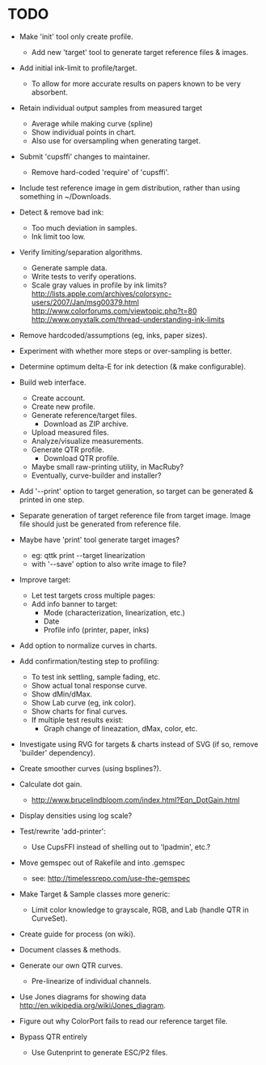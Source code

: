 # TODO

- Make 'init' tool only create profile.
  - Add new 'target' tool to generate target reference files & images.

- Add initial ink-limit to profile/target.
  - To allow for more accurate results on papers known to be very absorbent.
  
- Retain individual output samples from measured target
  - Average while making curve (spline)
  - Show individual points in chart.
  - Also use for oversampling when generating target.
  
- Submit 'cupsffi' changes to maintainer.
  - Remove hard-coded 'require' of 'cupsffi'.

- Include test reference image in gem distribution, rather than using something in ~/Downloads.

- Detect & remove bad ink:
  - Too much deviation in samples.
  - Ink limit too low.

- Verify limiting/separation algorithms.
  - Generate sample data.
  - Write tests to verify operations.
  - Scale gray values in profile by ink limits?
    http://lists.apple.com/archives/colorsync-users/2007/Jan/msg00379.html
    http://www.colorforums.com/viewtopic.php?t=80
    http://www.onyxtalk.com/thread-understanding-ink-limits

- Remove hardcoded/assumptions (eg, inks, paper sizes).

- Experiment with whether more steps or over-sampling is better.

- Determine optimum delta-E for ink detection (& make configurable).

- Build web interface.
  - Create account.
  - Create new profile.
  - Generate reference/target files.
    - Download as ZIP archive.
  - Upload measured files.
  - Analyze/visualize measurements.
  - Generate QTR profile.
    - Download QTR profile.
  - Maybe small raw-printing utility, in MacRuby?
  - Eventually, curve-builder and installer?

- Add '--print' option to target generation, so target can be generated & printed in one step.

- Separate generation of target reference file from target image.  Image file should just be generated from reference file.

- Maybe have 'print' tool generate target images?
  - eg: qttk print --target linearization
  - with '--save' option to also write image to file?

- Improve target:
  - Let test targets cross multiple pages:
  - Add info banner to target:
    - Mode (characterization, linearization, etc.)
    - Date
    - Profile info (printer, paper, inks)

- Add option to normalize curves in charts.

- Add confirmation/testing step to profiling:
  - To test ink settling, sample fading, etc.
  - Show actual tonal response curve.
  - Show dMin/dMax.
  - Show Lab curve (eg, ink color).
  - Show charts for final curves.
  - If multiple test results exist:
    - Graph change of lineazation, dMax, color, etc.

- Investigate using RVG for targets & charts instead of SVG (if so, remove 'builder' dependency).

- Create smoother curves (using bsplines?).

- Calculate dot gain.
  - http://www.brucelindbloom.com/index.html?Eqn_DotGain.html
  
- Display densities using log scale?

- Test/rewrite 'add-printer':
  - Use CupsFFI instead of shelling out to 'lpadmin', etc.?

- Move gemspec out of Rakefile and into .gemspec
  - see: http://timelessrepo.com/use-the-gemspec

- Make Target & Sample classes more generic:
  - Limit color knowledge to grayscale, RGB, and Lab (handle QTR in CurveSet).

- Create guide for process (on wiki).

- Document classes & methods.

- Generate our own QTR curves.
  - Pre-linearize of individual channels.

- Use Jones diagrams for showing data <http://en.wikipedia.org/wiki/Jones_diagram>.

- Figure out why ColorPort fails to read our reference target file.

- Bypass QTR entirely
  - Use Gutenprint to generate ESC/P2 files.